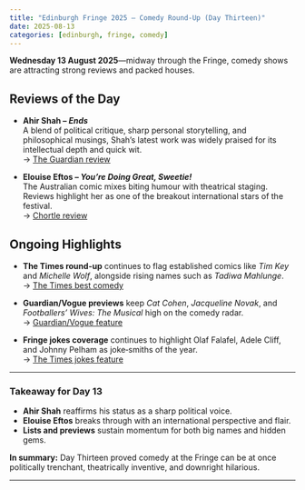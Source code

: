 ```yaml
---
title: "Edinburgh Fringe 2025 – Comedy Round‑Up (Day Thirteen)"
date: 2025-08-13
categories: [edinburgh, fringe, comedy]
---
```


**Wednesday 13 August 2025**—midway through the Fringe, comedy shows are attracting strong reviews and packed houses.

## Reviews of the Day

- **Ahir Shah – *Ends***  
  A blend of political critique, sharp personal storytelling, and philosophical musings, Shah’s latest work was widely praised for its intellectual depth and quick wit.  
  → [The Guardian review](https://www.theguardian.com/stage/2025/aug/13/ahir-shah-ends-edinburgh-fringe-2025?utm_source=chatgpt.com)

- **Elouise Eftos – *You’re Doing Great, Sweetie!***  
  The Australian comic mixes biting humour with theatrical staging. Reviews highlight her as one of the breakout international stars of the festival.  
  → [Chortle review](https://www.chortle.co.uk/review/2025/08/13/elouise-eftos-youre-doing-great-sweetie-edinburgh-fringe-2025?utm_source=chatgpt.com)

## Ongoing Highlights

- **The Times round-up** continues to flag established comics like *Tim Key* and *Michelle Wolf*, alongside rising names such as *Tadiwa Mahlunge*.  
  → [The Times best comedy](https://www.thetimes.co.uk/article/edinburgh-fringe-festival-2025-best-comedy-shows-ranked-xzd2kjplw?utm_source=chatgpt.com)

- **Guardian/Vogue previews** keep *Cat Cohen*, *Jacqueline Novak*, and *Footballers’ Wives: The Musical* high on the comedy radar.  
  → [Guardian/Vogue feature](https://www.vogue.com/article/10-standout-acts-from-2025-edinburgh-fringe-festival?utm_source=chatgpt.com)

- **Fringe jokes coverage** continues to highlight Olaf Falafel, Adele Cliff, and Johnny Pelham as joke‑smiths of the year.  
  → [The Times jokes feature](https://www.thetimes.co.uk/article/the-best-jokes-of-edinburgh-fringe-2025-xkh5qg5kb?utm_source=chatgpt.com)

---

### Takeaway for Day 13

- **Ahir Shah** reaffirms his status as a sharp political voice.  
- **Elouise Eftos** breaks through with an international perspective and flair.  
- **Lists and previews** sustain momentum for both big names and hidden gems.  

**In summary:** Day Thirteen proved comedy at the Fringe can be at once politically trenchant, theatrically inventive, and downright hilarious.

---
